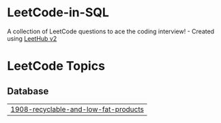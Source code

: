 # LeetCode-in-SQL
A collection of LeetCode questions to ace the coding interview! - Created using [LeetHub v2](https://github.com/arunbhardwaj/LeetHub-2.0)

<!---LeetCode Topics Start-->
# LeetCode Topics
## Database
|  |
| ------- |
| [1908-recyclable-and-low-fat-products](https://github.com/NaDa3mR/LeetCode-in-SQL/tree/master/1908-recyclable-and-low-fat-products) |
<!---LeetCode Topics End-->
